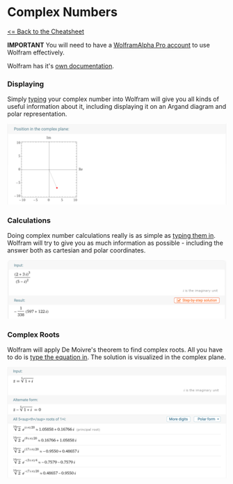 # Complex Numbers

[<= Back to the Cheatsheet](../WolframCheatsheet.md)

**IMPORTANT** You will need to have a [WolframAlpha Pro account](https://www.imperial.ac.uk/admin-services/ict/self-service/computers-printing/devices-and-software/get-software/get-software-for-students/wolfram-alpha-pro/) to use Wolfram effectively.

Wolfram has it's [own documentation](https://www.wolframalpha.com/examples/mathematics/complex-analysis/).

### Displaying
Simply [typing](https://www.wolframalpha.com/input/?i=3-7i) your complex number into Wolfram will give you all kinds of useful information about it, including displaying it on an Argand diagram and polar representation.

<img src="../wolfram_pics/argand.png">

### Calculations
Doing complex number calculations really is as simple as [typing them in](https://www.wolframalpha.com/input/?i=%282%2B3i%29%5E3%2F%285-i%29%5E2). Wolfram will try to give you as much information as possible - including the answer both as cartesian and polar coordinates.

<img src="../wolfram_pics/cmplx_calc.png">

### Complex Roots
Wolfram will apply De Moivre's theorem to find complex roots. All you have to do is [type the equation in](https://www.wolframalpha.com/input/?i=z%3D%281%2Bi%29%5E%281%2F5%29). The solution is visualized in the complex plane.

<img src="../wolfram_pics/moivre.png">